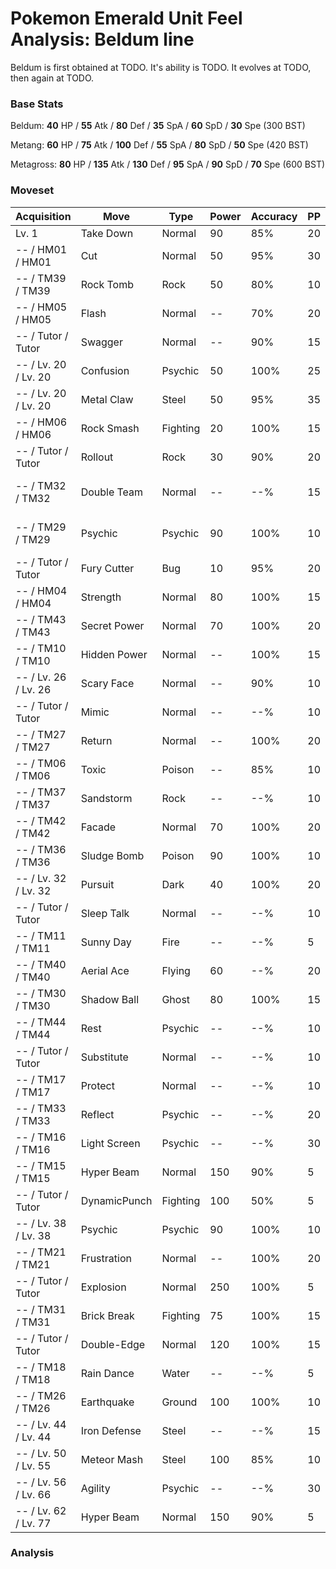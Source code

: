 # Pokemon Emerald Unit Feel Analysis: Beldum line

Beldum is first obtained at TODO. It's ability is TODO. It evolves at TODO, then again at TODO.

### Base Stats

Beldum: **40** HP / **55** Atk / **80** Def / **35** SpA / **60** SpD / **30** Spe (300 BST)

Metang: **60** HP / **75** Atk / **100** Def / **55** SpA / **80** SpD / **50** Spe (420 BST)

Metagross: **80** HP / **135** Atk / **130** Def / **95** SpA / **90** SpD / **70** Spe (600 BST)

### Moveset

|Acquisition         |Move        |Type    |Power|Accuracy|PP |Notes                    |
|---                 |---         |---     |---  |---     |---|---                      |
|Lv. 1               |Take Down   |Normal  |90   |85%     |20 |                         |
|-- / HM01 / HM01    |Cut         |Normal  |50   |95%     |30 |                         |
|-- / TM39 / TM39    |Rock Tomb   |Rock    |50   |80%     |10 |                         |
|-- / HM05 / HM05    |Flash       |Normal  |--   |70%     |20 |                         |
|-- / Tutor / Tutor  |Swagger     |Normal  |--   |90%     |15 |Emerald only             |
|-- / Lv. 20 / Lv. 20|Confusion   |Psychic |50   |100%    |25 |                         |
|-- / Lv. 20 / Lv. 20|Metal Claw  |Steel   |50   |95%     |35 |                         |
|-- / HM06 / HM06    |Rock Smash  |Fighting|20   |100%    |15 |                         |
|-- / Tutor / Tutor  |Rollout     |Rock    |30   |90%     |20 |Emerald only             |
|-- / TM32 / TM32    |Double Team |Normal  |--   |--%     |15 |Buy at Game Corner       |
|-- / TM29 / TM29    |Psychic     |Psychic |90   |100%    |10 |Buy at Game Corner       |
|-- / Tutor / Tutor  |Fury Cutter |Bug     |10   |95%     |20 |Emerald only             |
|-- / HM04 / HM04    |Strength    |Normal  |80   |100%    |15 |                         |
|-- / TM43 / TM43    |Secret Power|Normal  |70   |100%    |20 |                         |
|-- / TM10 / TM10    |Hidden Power|Normal  |--   |100%    |15 |                         |
|-- / Lv. 26 / Lv. 26|Scary Face  |Normal  |--   |90%     |10 |                         |
|-- / Tutor / Tutor  |Mimic       |Normal  |--   |--%     |10 |Emerald only             |
|-- / TM27 / TM27    |Return      |Normal  |--   |100%    |20 |                         |
|-- / TM06 / TM06    |Toxic       |Poison  |--   |85%     |10 |                         |
|-- / TM37 / TM37    |Sandstorm   |Rock    |--   |--%     |10 |                         |
|-- / TM42 / TM42    |Facade      |Normal  |70   |100%    |20 |                         |
|-- / TM36 / TM36    |Sludge Bomb |Poison  |90   |100%    |10 |                         |
|-- / Lv. 32 / Lv. 32|Pursuit     |Dark    |40   |100%    |20 |                         |
|-- / Tutor / Tutor  |Sleep Talk  |Normal  |--   |--%     |10 |Emerald only             |
|-- / TM11 / TM11    |Sunny Day   |Fire    |--   |--%     |5  |                         |
|-- / TM40 / TM40    |Aerial Ace  |Flying  |60   |--%     |20 |                         |
|-- / TM30 / TM30    |Shadow Ball |Ghost   |80   |100%    |15 |                         |
|-- / TM44 / TM44    |Rest        |Psychic |--   |--%     |10 |                         |
|-- / Tutor / Tutor  |Substitute  |Normal  |--   |--%     |10 |Emerald only             |
|-- / TM17 / TM17    |Protect     |Normal  |--   |--%     |10 |                         |
|-- / TM33 / TM33    |Reflect     |Psychic |--   |--%     |20 |                         |
|-- / TM16 / TM16    |Light Screen|Psychic |--   |--%     |30 |                         |
|-- / TM15 / TM15    |Hyper Beam  |Normal  |150  |90%     |5  |                         |
|-- / Tutor / Tutor  |DynamicPunch|Fighting|100  |50%     |5  |Emerald only             |
|-- / Lv. 38 / Lv. 38|Psychic     |Psychic |90   |100%    |10 |                         |
|-- / TM21 / TM21    |Frustration |Normal  |--   |100%    |20 |                         |
|-- / Tutor / Tutor  |Explosion   |Normal  |250  |100%    |5  |Emerald only             |
|-- / TM31 / TM31    |Brick Break |Fighting|75   |100%    |15 |                         |
|-- / Tutor / Tutor  |Double-Edge |Normal  |120  |100%    |15 |Emerald only             |
|-- / TM18 / TM18    |Rain Dance  |Water   |--   |--%     |5  |                         |
|-- / TM26 / TM26    |Earthquake  |Ground  |100  |100%    |10 |                         |
|-- / Lv. 44 / Lv. 44|Iron Defense|Steel   |--   |--%     |15 |                         |
|-- / Lv. 50 / Lv. 55|Meteor Mash |Steel   |100  |85%     |10 |                         |
|-- / Lv. 56 / Lv. 66|Agility     |Psychic |--   |--%     |30 |                         |
|-- / Lv. 62 / Lv. 77|Hyper Beam  |Normal  |150  |90%     |5  |                         |

### Analysis